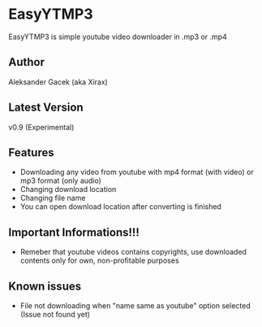 # EasyYTMP3
EasyYTMP3 is simple youtube video downloader in .mp3 or .mp4

## Author
Aleksander Gacek (aka Xirax)

## Latest Version
v0.9 (Experimental)

## Features
- Downloading any video from youtube with mp4 format (with video) or mp3 format (only audio)
- Changing download location
- Changing file name 
- You can open download location after converting is finished

## Important Informations!!!
- Remeber that youtube videos contains copyrights, use downloaded contents only for own, non-profitable purposes

## Known issues
- File not downloading when "name same as youtube" option selected (Issue not found yet)
